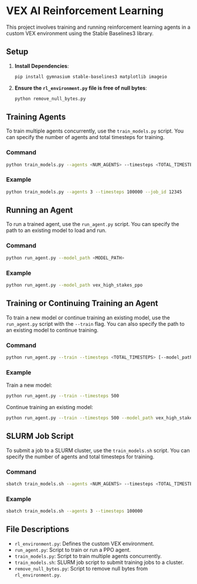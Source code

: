 # VEX AI Reinforcement Learning

This project involves training and running reinforcement learning agents in a custom VEX environment using the Stable Baselines3 library.

## Setup

1. **Install Dependencies**:
    ```bash
    pip install gymnasium stable-baselines3 matplotlib imageio
    ```

2. **Ensure the `rl_environment.py` file is free of null bytes**:
    ```bash
    python remove_null_bytes.py
    ```

## Training Agents

To train multiple agents concurrently, use the `train_models.py` script. You can specify the number of agents and total timesteps for training.

### Command

```bash
python train_models.py --agents <NUM_AGENTS> --timesteps <TOTAL_TIMESTEPS> --job_id <JOB_ID>
```

### Example

```bash
python train_models.py --agents 3 --timesteps 100000 --job_id 12345
```

## Running an Agent

To run a trained agent, use the `run_agent.py` script. You can specify the path to an existing model to load and run.

### Command

```bash
python run_agent.py --model_path <MODEL_PATH>
```

### Example

```bash
python run_agent.py --model_path vex_high_stakes_ppo
```

## Training or Continuing Training an Agent

To train a new model or continue training an existing model, use the `run_agent.py` script with the `--train` flag. You can also specify the path to an existing model to continue training.

### Command

```bash
python run_agent.py --train --timesteps <TOTAL_TIMESTEPS> [--model_path <MODEL_PATH>]
```

### Example

Train a new model:
```bash
python run_agent.py --train --timesteps 500
```

Continue training an existing model:
```bash
python run_agent.py --train --timesteps 500 --model_path vex_high_stakes_ppo
```

## SLURM Job Script

To submit a job to a SLURM cluster, use the `train_models.sh` script. You can specify the number of agents and total timesteps for training.

### Command

```bash
sbatch train_models.sh --agents <NUM_AGENTS> --timesteps <TOTAL_TIMESTEPS>
```

### Example

```bash
sbatch train_models.sh --agents 3 --timesteps 100000
```

## File Descriptions

- `rl_environment.py`: Defines the custom VEX environment.
- `run_agent.py`: Script to train or run a PPO agent.
- `train_models.py`: Script to train multiple agents concurrently.
- `train_models.sh`: SLURM job script to submit training jobs to a cluster.
- `remove_null_bytes.py`: Script to remove null bytes from `rl_environment.py`.